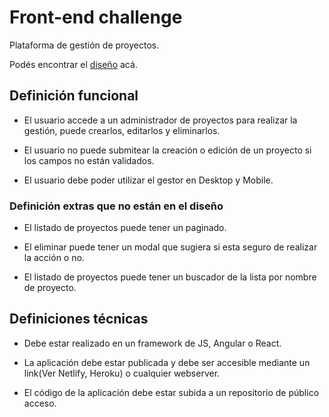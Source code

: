 # Front-end challenge

Plataforma de gestión de proyectos.

Podés encontrar el [diseño](https://www.figma.com/file/YLDHikbDgfsZbVdEbO0H6U/Full-Stack-Test-1?type=design&node-id=1-1701&mode=design) acá.

## Definición funcional

- El usuario accede a un administrador de proyectos para realizar la gestión, puede crearlos, editarlos y eliminarlos.

- El usuario no puede submitear la creación o edición de un proyecto si los campos no están validados.

- El usuario debe poder utilizar el gestor en Desktop y Mobile.

### Definición extras que no están en el diseño

- El listado de proyectos puede tener un paginado.

- El eliminar puede tener un modal que sugiera si esta seguro de realizar la acción o no.

- El listado de proyectos puede tener un buscador de la lista por nombre de proyecto.

## Definiciones técnicas
- Debe estar realizado en un framework de JS, Angular o React.

- La aplicación debe estar publicada y debe ser accesible mediante un link(Ver Netlify, Heroku) o cualquier webserver.

- El código de la aplicación debe estar subida a un repositorio de público acceso.